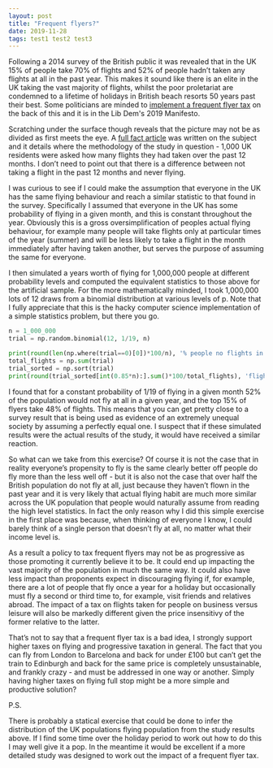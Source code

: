 ```yaml
---
layout: post
title: "Frequent flyers?"
date: 2019-11-28
tags: test1 test2 test3
---
```


Following a 2014 survey of the British public it was revealed that in the
UK 15% of people take 70% of flights and 52% of people hadn’t taken
any flights at all in the past year. This makes it sound like there is
an elite in the UK taking the vast majority of flights, whilst the
poor proletariat are condemned to a lifetime of holidays in British
beach resorts 50 years past their best. Some politicians are
minded to [implement a frequent flyer tax](https://edm.parliament.uk/early-day-motion/49825)
on the back of this and it is in the Lib Dem's 2019 Manifesto.

Scratching under the surface though reveals that the picture may not
be as divided as first meets the eye. A [full fact article](https://fullfact.org/economy/do-15-people-take-70-flights/)
was written on the subject and it details where the methodology of the study in
question - 1,000 UK residents were asked how many flights they had
taken over the past 12 months. I don’t need to point out that there is
a difference between not taking a flight in the past 12 months and
never flying.

I was curious to see if I could make the assumption that everyone in
the UK has the same flying behaviour and reach a similar statistic to
that found in the survey. Specifically I assumed that everyone in the
UK has some probability of flying in a given month, and this is
constant throughout the year. Obviously this is a gross
oversimplification of peoples actual flying behaviour, for example
many people will take flights only at particular times of the year
(summer) and will be less likely to take a flight in the month
immediately after having taken another, but serves the purpose of
assuming the same for everyone.

I then simulated a years worth of flying for 1,000,000 people at
different probability levels and computed the equivalent statistics to
those above for the artificial sample. For the more mathematically
minded, I took 1,000,000 lots of 12 draws from a binomial distribution
at various levels of p. Note that I fully appreciate that this is the
hacky computer science implementation of a simple statistics problem,
but there you go.

```python
n = 1_000_000
trial = np.random.binomial(12, 1/19, n)

print(round(len(np.where(trial==0)[0])*100/n), '% people no flights in past 12 months')
total_flights = np.sum(trial)
trial_sorted = np.sort(trial)
print(round(trial_sorted[int(0.85*n):].sum()*100/total_flights), 'flights taken by top 15%')
```

I found that for a constant probability of 1/19 of flying in a given
month 52% of the population would not fly at all in a given year, and
the top 15% of flyers take 48% of flights. This means that you can get
pretty close to a survey result that is being used as evidence of an
extremely unequal society by assuming a perfectly equal one. I suspect
that if these simulated results were the actual results of the study,
it would have received a similar reaction.

So what can we take from this exercise? Of course it is not the case
that in reality everyone’s propensity to fly is the same clearly
better off people do fly more than the less well off - but it is also
not the case that over half the British population do not fly at all,
just because they haven’t flown in the past year and it is very likely
that actual flying habit are much more similar across the UK
population that people would naturally assume from reading the high
level statistics. In fact the only reason why I did this simple exercise in the first place was
because, when thinking of everyone I know,  I could barely think of a single person that doesn’t fly at
all, no matter what their income level is.

As a result a policy to tax frequent flyers may not be as progressive
as those promoting it currently believe it to be. It could end up
impacting the vast majority of the population in much the same way. It
could also have less impact than proponents expect in discouraging
flying if, for example, there are a lot of people that fly once a year
for a holiday but occasionally must fly a second or third time to, for
example, visit friends and relatives abroad. The impact of a tax on
flights taken for people on business versus leisure will also be
markedly different given the price insensitivy of the former relative
to the latter.

That’s not to say that a frequent flyer tax is a bad idea, I strongly
support higher taxes on flying and progressive taxation in general.
The fact that you can fly from London to Barcelona and back for under
£100 but can’t get the train to Edinburgh and back for the same price
is completely unsustainable, and frankly crazy - and must be addressed
in one way or another. Simply having higher taxes on flying full stop might be a more
simple and productive solution?

P.S.

There is probably a statical exercise that could be done to infer the
distribution of the UK populations flying population from the study
results above. If I find some time over the holiday period to work out
how to do this I may well give it a pop. In the meantime it would be
excellent if a more detailed study was designed to work out the impact
of a frequent flyer tax.
